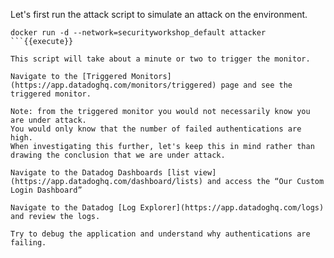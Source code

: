 Let's first run the attack script to simulate an attack on the environment.
```
docker run -d --network=securityworkshop_default attacker
```{{execute}}

This script will take about a minute or two to trigger the monitor.

Navigate to the [Triggered Monitors](https://app.datadoghq.com/monitors/triggered) page and see the triggered monitor.

Note: from the triggered monitor you would not necessarily know you are under attack.
You would only know that the number of failed authentications are high.
When investigating this further, let's keep this in mind rather than drawing the conclusion that we are under attack.

Navigate to the Datadog Dashboards [list view](https://app.datadoghq.com/dashboard/lists) and access the “Our Custom Login Dashboard”

Navigate to the Datadog [Log Explorer](https://app.datadoghq.com/logs) and review the logs.

Try to debug the application and understand why authentications are failing.
